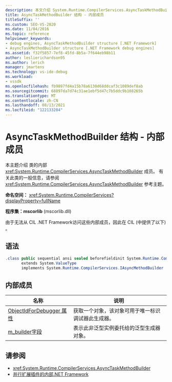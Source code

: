 ```yaml
---
description: 本文介绍 System.Runtime.CompilerServices.AsyncTaskMethodBuilder 类的内部成员。
title: AsyncTaskMethodBuilder 结构 - 内部成员
titleSuffix: ''
ms.custom: SEO-VS-2020
ms.date: 11/04/2016
ms.topic: reference
helpviewer_keywords:
- debug engines, AsyncTaskMethodBuilder structure [.NET Framework]
- AsyncTaskMethodBuilder structure [.NET Framework debug engines]
ms.assetid: f32f5857-7ef8-45fd-8b5a-7f644eb98b11
author: leslierichardson95
ms.author: lerich
manager: jmartens
ms.technology: vs-ide-debug
ms.workload:
- vssdk
ms.openlocfilehash: fb9897fd4a15b78a6130d68ddcaf3c1089def8ab
ms.sourcegitcommit: 68897da7d74c31ae1ebf5d47c7b5ddc9b108265b
ms.translationtype: MT
ms.contentlocale: zh-CN
ms.lasthandoff: 08/13/2021
ms.locfileid: "122133284"
---
```

# <a name="asynctaskmethodbuilder-structure---internal-members"></a>AsyncTaskMethodBuilder 结构 - 内部成员
本主题介绍 类的内部 <xref:System.Runtime.CompilerServices.AsyncTaskMethodBuilder> 成员。 有关此类的一般信息，请参阅 <xref:System.Runtime.CompilerServices.AsyncTaskMethodBuilder> 参考主题。

 **命名空间：** <xref:System.Runtime.CompilerServices?displayProperty=fullName>

 **程序集：mscorlib** (mscorlib.dll) 

 由于无法从 CIL .NET Framework访问这些内部成员，因此在 CIL (中提供了以下) 。

## <a name="syntax"></a>语法

```csharp
.class public sequential ansi sealed beforefieldinit System.Runtime.CompilerServices.AsyncTaskMethodBuilder
       extends System.ValueType
       implements System.Runtime.CompilerServices.IAsyncMethodBuilder
```

## <a name="internal-members"></a>内部成员

|名称|说明|
|----------|-----------------|
|[ObjectIdForDebugger 属性](../../extensibility/debugger/asynctaskmethodbuilder-objectidfordebugger-property.md)|获取一个对象，该对象可用于唯一标识调试器此生成器。|
|[m_builder字段](../../extensibility/debugger/asynctaskmethodbuilder-m-builder-field.md)|表示此非泛型实例委托给的泛型生成器对象。|

## <a name="see-also"></a>请参阅
- <xref:System.Runtime.CompilerServices.AsyncTaskMethodBuilder>
- [并行扩展插件的内部.NET Framework](../../extensibility/debugger/parallel-extension-internals-for-the-dotnet-framework.md)

